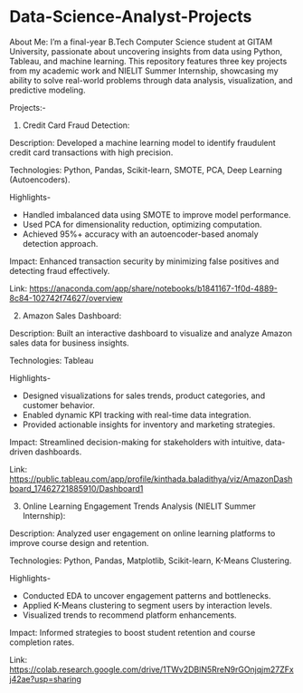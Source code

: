 # Data-Science-Analyst-Projects
About Me:
I’m a final-year B.Tech Computer Science student at GITAM University, passionate about uncovering insights from data using Python, Tableau, and machine learning. This repository features three key projects from my academic work and NIELIT Summer Internship, showcasing my ability to solve real-world problems through data analysis, visualization, and predictive modeling.

Projects:-

1. Credit Card Fraud Detection:

Description: Developed a machine learning model to identify fraudulent credit card transactions with high precision.

Technologies: Python, Pandas, Scikit-learn, SMOTE, PCA, Deep Learning (Autoencoders).

Highlights-
* Handled imbalanced data using SMOTE to improve model performance.
* Used PCA for dimensionality reduction, optimizing computation.
* Achieved 95%+ accuracy with an autoencoder-based anomaly detection approach.

Impact: Enhanced transaction security by minimizing false positives and detecting fraud effectively.

Link: https://anaconda.com/app/share/notebooks/b1841167-1f0d-4889-8c84-102742f74627/overview

2. Amazon Sales Dashboard:

Description: Built an interactive dashboard to visualize and analyze Amazon sales data for business insights.

Technologies: Tableau

Highlights-
* Designed visualizations for sales trends, product categories, and customer behavior.
* Enabled dynamic KPI tracking with real-time data integration.
* Provided actionable insights for inventory and marketing strategies.

Impact: Streamlined decision-making for stakeholders with intuitive, data-driven dashboards.

Link: https://public.tableau.com/app/profile/kinthada.baladithya/viz/AmazonDashboard_17462721885910/Dashboard1

3. Online Learning Engagement Trends Analysis (NIELIT Summer Internship):

Description: Analyzed user engagement on online learning platforms to improve course design and retention.

Technologies: Python, Pandas, Matplotlib, Scikit-learn, K-Means Clustering.

Highlights-
* Conducted EDA to uncover engagement patterns and bottlenecks.
* Applied K-Means clustering to segment users by interaction levels.
* Visualized trends to recommend platform enhancements.

Impact: Informed strategies to boost student retention and course completion rates.

Link: https://colab.research.google.com/drive/1TWv2DBlN5RreN9rGOnjqjm27ZFxj42ae?usp=sharing

